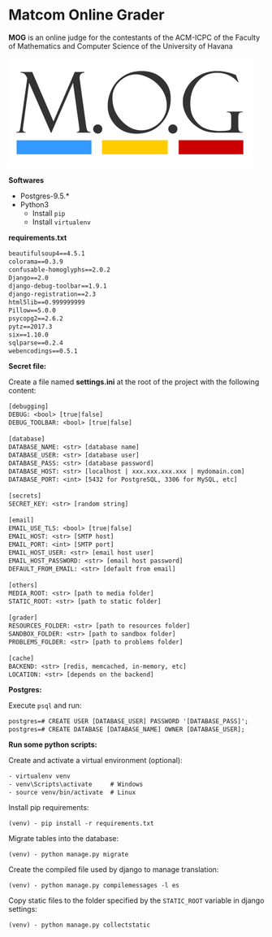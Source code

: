 Matcom Online Grader
===================

**MOG** is an online judge for the contestants of the ACM-ICPC of the Faculty of Mathematics and Computer Science of the University of Havana

[![](mog/static/mog/images/logo.png )](mog/static/mog/images/logo.png)

**Softwares**
- Postgres-9.5.*
- Python3
    - Install `pip`
    - Install `virtualenv`

**requirements.txt**

    beautifulsoup4==4.5.1
    colorama==0.3.9
    confusable-homoglyphs==2.0.2
    Django==2.0
    django-debug-toolbar==1.9.1
    django-registration==2.3
    html5lib==0.999999999
    Pillow==5.0.0
    psycopg2==2.6.2
    pytz==2017.3
    six==1.10.0
    sqlparse==0.2.4
    webencodings==0.5.1

**Secret file:**

Create a file named __settings.ini__ at the root of the project with the following content:

```
[debugging]
DEBUG: <bool> [true|false]
DEBUG_TOOLBAR: <bool> [true|false]

[database]
DATABASE_NAME: <str> [database name]
DATABASE_USER: <str> [database user]
DATABASE_PASS: <str> [database password]
DATABASE_HOST: <str> [localhost | xxx.xxx.xxx.xxx | mydomain.com]
DATABASE_PORT: <int> [5432 for PostgreSQL, 3306 for MySQL, etc]

[secrets]
SECRET_KEY: <str> [random string]

[email]
EMAIL_USE_TLS: <bool> [true|false]
EMAIL_HOST: <str> [SMTP host]
EMAIL_PORT: <int> [SMTP port]
EMAIL_HOST_USER: <str> [email host user]
EMAIL_HOST_PASSWORD: <str> [email host password]
DEFAULT_FROM_EMAIL: <str> [default from email]

[others]
MEDIA_ROOT: <str> [path to media folder]
STATIC_ROOT: <str> [path to static folder]

[grader]
RESOURCES_FOLDER: <str> [path to resources folder]
SANDBOX_FOLDER: <str> [path to sandbox folder]
PROBLEMS_FOLDER: <str> [path to problems folder]

[cache]
BACKEND: <str> [redis, memcached, in-memory, etc]
LOCATION: <str> [depends on the backend]
```

**Postgres:**

Execute `psql` and run:
```
postgres=# CREATE USER [DATABASE_USER] PASSWORD '[DATABASE_PASS]';
postgres=# CREATE DATABASE [DATABASE_NAME] OWNER [DATABASE_USER];
```

**Run some python scripts:**

Create and activate a virtual environment (optional):
```
- virtualenv venv
- venv\Scripts\activate     # Windows
- source venv/bin/activate  # Linux
```


Install pip requirements:
```
(venv) - pip install -r requirements.txt
```

Migrate tables into the database:
```
(venv) - python manage.py migrate
```

Create the compiled file used by django to manage translation:
```
(venv) - python manage.py compilemessages -l es
```

Copy static files to the folder specified by the `STATIC_ROOT` variable in django settings:
```
(venv) - python manage.py collectstatic
```
